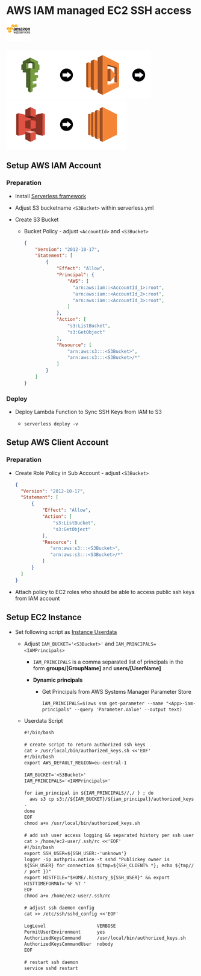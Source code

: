 # AWS IAM managed EC2 SSH access <img src="docs/aws-icon.png" width="64"/>


<img src="docs/aws-iam-icon.png" height="128"/><img src="docs/arrow-right.png" height="128"/><img src="docs/aws-lambda-icon.png" width="128"/><img src="docs/arrow-right.png" height="128"/><img src="docs/aws-s3-icon.png" height="128"/><img src="docs/arrow-right.png" height="128"/><img src="docs/aws-ec2-icon.png" height="128"/>

## Setup AWS IAM Account

### Preparation

- Install [Serverless framework](https://serverless.com/framework/docs/getting-started/)
- Adjust S3 bucketname `<S3Bucket>` within serverless.yml
- Create S3 Bucket

  - Bucket Policy - adjust `<AccountId>` and `<S3Bucket>`

    ```json
    {
        "Version": "2012-10-17",
        "Statement": [
            {
                "Effect": "Allow",
                "Principal": {
                    "AWS": [
                      "arn:aws:iam::<AccountId_1>:root",
                      "arn:aws:iam::<AccountId_2>:root",
                      "arn:aws:iam::<AccountId_3>:root",
                    ]
                },
                "Action": [
                    "s3:ListBucket",
                    "s3:GetObject"
                ],
                "Resource": [
                    "arn:aws:s3:::<S3Bucket>",
                    "arn:aws:s3:::<S3Bucket>/*"
                ]
            }
        ]
    }
    ```

### Deploy

- Deploy Lambda Function to Sync SSH Keys from IAM to S3

  - `serverless deploy -v`

## Setup AWS Client Account

### Preparation

- Create Role Policy in Sub Account - adjust `<S3Bucket>`

  ```json
  {
    "Version": "2012-10-17",
    "Statement": [
        {
            "Effect": "Allow",
            "Action": [
                "s3:ListBucket",
                "s3:GetObject"
            ],
            "Resource": [
               "arn:aws:s3:::<S3Bucket>",
               "arn:aws:s3:::<S3Bucket>/*"
            ]
        }
    ]
  }
  ```

- Attach policy to EC2 roles who should be able to access public ssh keys from IAM account

## Setup EC2 Instance

- Set following script as [Instance Userdata](http://docs.aws.amazon.com/AWSEC2/latest/UserGuide/user-data.html)

  - Adjust `IAM_BUCKET='<S3Bucket>'` and `IAM_PRINCIPALS=<IAMPrincipals>`

    - `IAM_PRINCIPALS` is a comma separated list of principals in the form **groups/[GroupName]** and **users/[UserName]**
    - **Dynamic principals**

      - Get Principals from AWS Systems Manager Parameter Store

        ```shell
        IAM_PRINCIPALS=$(aws ssm get-parameter --name "<App>-iam-principals" --query 'Parameter.Value' --output text)
        ```

  - Userdata Script

    ```shell
    #!/bin/bash

    # create script to return authorized ssh keys
    cat > /usr/local/bin/authorized_keys.sh <<'EOF'
    #!/bin/bash
    export AWS_DEFAULT_REGION=eu-central-1

    IAM_BUCKET='<S3Bucket>'
    IAM_PRINCIPALS='<IAMPrincipals>'

    for iam_principal in ${IAM_PRINCIPALS//,/ } ; do 
      aws s3 cp s3://${IAM_BUCKET}/${iam_principal}/authorized_keys -
    done
    EOF
    chmod a+x /usr/local/bin/authorized_keys.sh

    # add ssh user access logging && separated history per ssh user
    cat > /home/ec2-user/.ssh/rc <<'EOF'
    #!/bin/bash
    export SSH_USER=${SSH_USER:-'unknown'}
    logger -ip authpriv.notice -t sshd "Publickey owner is ${SSH_USER} for connection $(tmp=${SSH_CLIENT% *}; echo ${tmp// / port })"
    export HISTFILE="$HOME/.history_${SSH_USER}" && export HISTTIMEFORMAT='%F %T '
    EOF
    chmod a+x /home/ec2-user/.ssh/rc

    # adjust ssh daemon config
    cat >> /etc/ssh/sshd_config <<'EOF' 

    LogLevel                   VERBOSE
    PermitUserEnvironment      yes
    AuthorizedKeysCommand      /usr/local/bin/authorized_keys.sh
    AuthorizedKeysCommandUser  nobody
    EOF

    # restart ssh daemon
    service sshd restart
    ```
